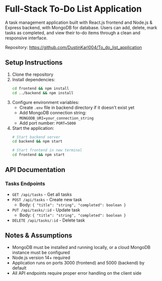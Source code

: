 # Full-Stack To-Do List Application

A task management application built with React.js frontend and Node.js & Express backend, with MongoDB for database. Users can add, delete, mark tasks as completed, and view their to-do items through a clean and responsive interface.

Repository: https://github.com/DustinKarl004/To_do_list_application

## Setup Instructions

1. Clone the repository
2. Install dependencies:
   ```bash
   cd frontend && npm install
   cd ../backend && npm install
   ```
3. Configure environment variables:
   - Create `.env` file in backend directory if it doesn't exist yet
   - Add MongoDB connection string: `MONGODB_URI=your_connection_string`
   - Add port number: `PORT=5000`
4. Start the application:
   ```bash
   # Start backend server
   cd backend && npm start
   
   # Start frontend in new terminal
   cd frontend && npm start
   ```

## API Documentation

### Tasks Endpoints

- `GET /api/tasks` - Get all tasks
- `POST /api/tasks` - Create new task
  - Body: `{ "title": "string", "completed": boolean }`
- `PUT /api/tasks/:id` - Update task
  - Body: `{ "title": "string", "completed": boolean }`
- `DELETE /api/tasks/:id` - Delete task

## Notes & Assumptions

- MongoDB must be installed and running locally, or a cloud MongoDB instance must be configured
- Node.js version 14+ required
- Application runs on ports 3000 (frontend) and 5000 (backend) by default
- All API endpoints require proper error handling on the client side